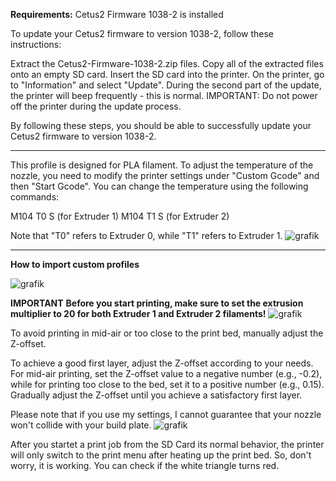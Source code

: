 
**Requirements:**
Cetus2 Firmware 1038-2 is installed

To update your Cetus2 firmware to version 1038-2, follow these instructions:

Extract the Cetus2-Firmware-1038-2.zip files.
Copy all of the extracted files onto an empty SD card.
Insert the SD card into the printer.
On the printer, go to "Information" and select "Update".
During the second part of the update, the printer will beep frequently - this is normal.
IMPORTANT: Do not power off the printer during the update process.

By following these steps, you should be able to successfully update your Cetus2 firmware to version 1038-2.

____________________________


This profile is designed for PLA filament. To adjust the temperature of the nozzle, you need to modify the printer settings under "Custom Gcode" and then "Start Gcode". You can change the temperature using the following commands:

M104 T0 S<Temp> (for Extruder 1)
M104 T1 S<Temp> (for Extruder 2)

Note that "T0" refers to Extruder 0, while "T1" refers to Extruder 1.
![grafik](https://user-images.githubusercontent.com/130768164/232096509-931cbc64-231b-4f8a-b72a-604a073f1b5d.png)


________________________________________


**How to import custom profiles**

![grafik](https://user-images.githubusercontent.com/130768164/232084755-f50b311d-db0b-4765-9f3a-679c46bb0651.png)

**IMPORTANT**
**Before you start printing, make sure to set the extrusion multiplier to 20 for both Extruder 1 and Extruder 2 filaments!**
![grafik](https://user-images.githubusercontent.com/130768164/232088857-1843362d-3516-4dff-bab5-615469aea2b8.png)

To avoid printing in mid-air or too close to the print bed, manually adjust the Z-offset. 

To achieve a good first layer, adjust the Z-offset according to your needs. For mid-air printing, set the Z-offset value to a negative number (e.g., -0.2), while for printing too close to the bed, set it to a positive number (e.g., 0.15). Gradually adjust the Z-offset until you achieve a satisfactory first layer.

Please note that if you use my settings, I cannot guarantee that your nozzle won't collide with your build plate.
![grafik](https://user-images.githubusercontent.com/130768164/232089017-55821e37-8131-420f-888c-71b28aadb64f.png)

After you startet a print job from the SD Card its normal behavior, the printer will only switch to the print menu after heating up the print bed. So, don't worry, it is working. You can check if the white triangle turns red.

